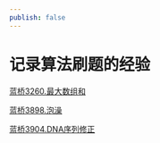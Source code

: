 ```yaml
---
publish: false
---
```


# 记录算法刷题的经验

[蓝桥3260.最大数组和](./蓝桥3260.最大数组和.md)

[蓝桥3898.泡澡](./蓝桥3898.泡澡.md)

[蓝桥3904.DNA序列修正](./蓝桥3904.DNA序列修正.md)

